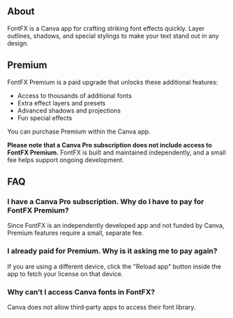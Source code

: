 ## About

FontFX is a Canva app for crafting striking font effects quickly. Layer outlines, shadows, and special stylings to make your text stand out in any design.

## Premium

FontFX Premium is a paid upgrade that unlocks these additional features:
* Access to thousands of additional fonts
* Extra effect layers and presets
* Advanced shadows and projections
* Fun special effects

You can purchase Premium within the Canva app.

**Please note that a Canva Pro subscription does not include access to FontFX Premium.** FontFX is built and maintained independently, and a small fee helps support ongoing development.

## FAQ

### I have a Canva Pro subscription. Why do I have to pay for FontFX Premium?
Since FontFX is an independently developed app and not funded by Canva, Premium features require a small, separate fee.

### I already paid for Premium. Why is it asking me to pay again?
If you are using a different device, click the "Reload app" button inside the app to fetch your license on that device.

### Why can’t I access Canva fonts in FontFX?
Canva does not allow third‑party apps to access their font library.
